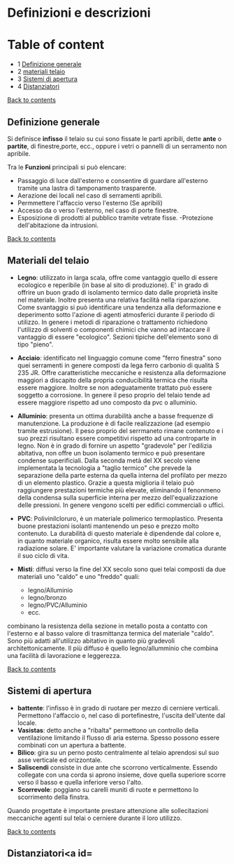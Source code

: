# Definizioni e descrizioni

# Table of content<a id='0'></a>

- 1 [Definizione generale](#1)
- 2 [materiali telaio](#2)
- 3 [Sistemi di apertura](#3)
- 4 [Distanziatori](#4)

[Back to contents](#0)  
## Definizione generale<a id='1'></a>
Si definisce **infisso** il telaio su cui sono fissate le  parti apribili, dette **ante** o **partite**, di finestre,porte, ecc., oppure i vetri o pannelli di un serramento non apribile.

Tra le **Funzioni** principali si può elencare:
 - Passaggio di luce dall'esterno e consentire di guardare all'esterno tramite una lastra di tamponamento trasparente.
 - Aerazione dei locali nel caso di serramenti apribili.
 - Permmettere l'affaccio verso l'esterno (Se apribili)
 - Accesso da o verso l'esterno, nel caso di porte finestre.
 - Esposizione di prodotti al pubblico tramite vetrate fisse.
 -Protezione dell'abitazione da intrusioni.

[Back to contents](#0)  
## Materiali del telaio<a id='2'></a>
 - **Legno**: utilizzato in larga scala, offre come vantaggio quello di essere ecologico e reperibile (in base al sito di produzione). E' in grado di offrire un buon grado di isolamento termico dato dalle proprietà insite nel materiale. Inoltre presenta una relativa facilità nella riparazione. Come svantaggio si può identificare una tendenza alla deformazione e deperimento sotto l'azione di agenti atmosferici durante il periodo di utilizzo. In genere i metodi di riparazione o trattamento richiedono l'utilizzo di solventi o componenti chimici che vanno ad intaccare il vantaggio di essere "ecologico".
 Sezioni tipiche dell'elemento sono di tipo "pieno".

 - **Acciaio**: identificato nel linguaggio comune come "ferro finestra" sono quei serramenti in genere composti da lega ferro carbonio di qualità S 235 JR. Offre caratteristiche meccaniche e resistenza alla deformazione maggiori a discapito della propria conducibilità termica che risulta essere maggiore. Inoltre se non adeguatamente trattato può essere soggetto a corrosione. In genere il peso proprio del telaio tende ad essere maggiore rispetto ad uno composto da pvc o alluminio.

 - **Alluminio**: presenta un ottima durabilità anche a basse frequenze di manutenzione. La produzione è di facile realizzazione (ad esempio tramite estrusione). Il peso proprio del serrmaneto rimane contenuto e i suo prezzi risultano essere competitivi rispetto ad una controparte in legno. Non è in grado di fornire un aspetto "gradevole" per l'edilizia abitativa, non offre un buon isolamento termico e può presentare condense superificiali. Dalla seconda metà del XX secolo viene implementata la tecnologia a "taglio termico" che prevede la separazione della parte esterna da quella interna del profilato per mezzo di un elemento plastico. Grazie a questa miglioria il telaio può raggiungere prestazioni termiche più elevate, eliminando il fenonmeno della condensa sulla superficie interna per mezzo dell'equalizzazione delle pressioni. In genere vengono scelti per edifici commerciali o uffici.

 - **PVC**: Polivinilcloruro, è un materiale polimerico termoplastico. Presenta buone prestazioni isolanti mantenendo un peso e prezzo molto contenuto. La durabilità di questo materiale è dipendende dal colore e, in quanto materiale organico, risulta essere molto sensibile alla radiazione solare. E' importante valutare la variazione cromatica durante il suo ciclo di vita.

 - **Misti**: diffusi verso la fine del XX secolo sono quei telai composti da due materiali uno "caldo" e uno "freddo" quali:
   - legno/Alluminio
   - legno/bronzo
   - legno/PVC/Alluminio
   - ecc.

 combinano la resistenza della sezione in metallo posta a contatto con l'esterno e al basso valore di trasmittanza termica del materiale "caldo". Sono più adatti all'utilizzo abitativo in quanto più gradevoli architettonicamente. Il più diffuso è quello legno/allumminio che combina una facilità di lavorazione e leggerezza.

[Back to contents](#0)
## Sistemi di apertura

- **battente**: l'infisso è in grado di ruotare per mezzo di cerniere verticali. Permettono l'affaccio o, nel caso di portefinestre, l'uscita dell'utente dal locale.
- **Vasistas**: detto anche a "ribalta" permettono un controllo della ventilazione limitando il flusso di aria esterna. Spesso possono essere combinati con un apertura a battente.
- **Bilico**: gira su un perno posto centralmente al telaio aprendosi sul suo asse verticale ed orizzontale.
- **Saliscendi** consiste in due ante che scorrono verticalmente. Essendo collegate con una corda si aprono insieme, dove quella superiore scorre verso il basso e quella inferiore verso l'alto.
- **Scorrevole**: poggiano su carelli muniti di ruote e permettono lo scorrimento della finstra.

Quando progettate è importante prestare attenzione alle sollecitazioni meccaniche agenti sul telai o cerniere durante il loro utilizzo.

[Back to contents](#0) 
## Distanziatori<a id=
